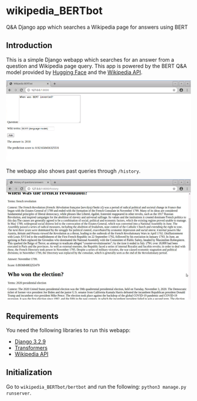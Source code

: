# wikipedia_BERTbot
Q&A Django app which searches a Wikipedia page for answers using BERT

## Introduction
This is a simple Django webapp which searches for an answer from a question and Wikipedia page query. This app is powered by the BERT Q&A model provided by <a href='https://huggingface.co/docs/transformers/index'>Hugging Face</a> and the <a href='https://pypi.org/project/Wikipedia-API/'>Wikipedia API</a>.

<img src="https://github.com/ArnoldYSYeung/wikipedia_BERTbot/blob/main/images/interface.PNG" width="600"/>

The webapp also shows past queries through `/history`.

<img src="https://github.com/ArnoldYSYeung/wikipedia_BERTbot/blob/main/images/history.png" width="600"/>

## Requirements
You need the following libraries to run this webapp:
- <a href='https://www.djangoproject.com/download/'>Django 3.2.9</a>
- <a href='https://huggingface.co/docs/transformers/installation'>Transformers</a>
- <a href='https://pypi.org/project/Wikipedia-API/'>Wikipedia API</a>

## Initialization
Go to `wikipedia_BERTbot/bertbot` and run the following: `python3 manage.py runserver`.

